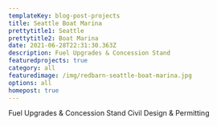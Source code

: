 ```yaml
---
templateKey: blog-post-projects
title: Seattle Boat Marina
prettytitle1: Seattle
prettytitle2: Boat Marina
date: 2021-06-28T22:31:30.363Z
description: Fuel Upgrades & Concession Stand
featuredprojects: true
category: all
featuredimage: /img/redbarn-seattle-boat-marina.jpg
options: all
homepost: true
---
```


Fuel Upgrades & Concession Stand Civil Design & Permitting
